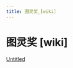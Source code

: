 ```yaml
---
title: 图灵奖_[wiki]
---
```


# 图灵奖 [wiki]

[Untitled](%E5%9B%BE%E7%81%B5%E5%A5%96%20%5Bwiki%5D/Untitled%20Database%20c81d8348963847aead48dac57850fd2d.csv)